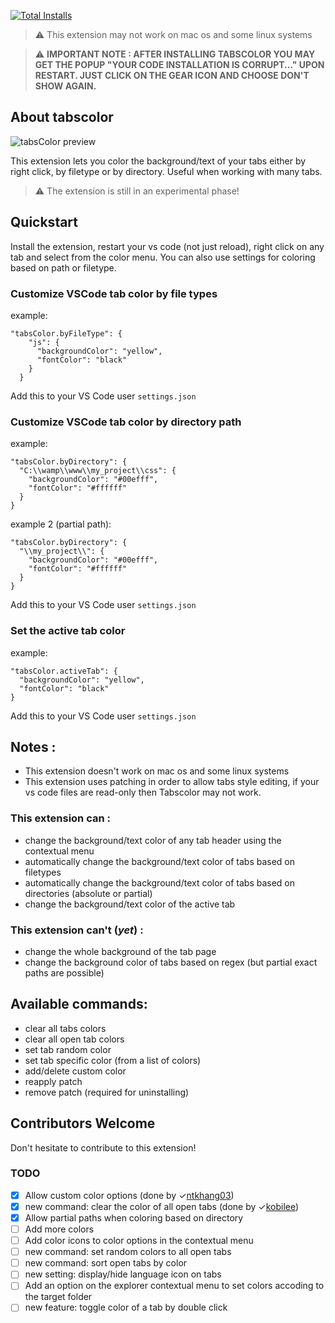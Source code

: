 
[![Total Installs](https://img.shields.io/visual-studio-marketplace/i/mondersky.tabscolor)](https://marketplace.visualstudio.com/items?itemName=mondersky.tabscolor)

> ⚠️ This extension may not work on mac os and some linux systems

> ⚠️ **IMPORTANT NOTE : AFTER INSTALLING TABSCOLOR YOU MAY GET THE POPUP "YOUR CODE INSTALLATION IS CORRUPT..." UPON RESTART. JUST CLICK ON THE GEAR ICON AND CHOOSE DON'T SHOW AGAIN.**

## About tabscolor

![tabsColor preview](https://github.com/mondersky/tabscolor-vscode/raw/master/docs/extension_demo.gif)

This extension lets you color the background/text of your tabs either by right click, by filetype or by directory. Useful when working with many tabs.

> ⚠️ The extension is still in an experimental phase!


## Quickstart

Install the extension, restart your vs code (not just reload), right click on any tab and select from the color menu.
You can also use settings for coloring based on path or filetype.

### Customize VSCode tab color by file types

example:
```
"tabsColor.byFileType": {
    "js": {
      "backgroundColor": "yellow",
      "fontColor": "black"
    }
  }
```
Add this to your VS Code user `settings.json`

### Customize VSCode tab color by directory path

example:
```
"tabsColor.byDirectory": {
  "C:\\wamp\\www\\my_project\\css": {
    "backgroundColor": "#00efff",
    "fontColor": "#ffffff"
  }
}
```

example 2 (partial path):
```
"tabsColor.byDirectory": {
  "\\my_project\\": {
    "backgroundColor": "#00efff",
    "fontColor": "#ffffff"
  }
}
```
Add this to your VS Code user `settings.json`

### Set the active tab color

example:
```
"tabsColor.activeTab": {
  "backgroundColor": "yellow",
  "fontColor": "black"
}
```
Add this to your VS Code user `settings.json`


## Notes :

- This extension doesn't work on mac os and some linux systems
- This extension uses patching in order to allow tabs style editing, if your vs code files are read-only then Tabscolor may not work.

### This extension can :

- change the background/text color of any tab header using the contextual menu
- automatically change the background/text color of tabs based on filetypes
- automatically change the background/text color of tabs based on directories (absolute or partial)
- change the background/text color of the active tab

### This extension can't (*yet*) :

- change the whole background of the tab page
- change the background color of tabs based on regex (but partial exact paths are possible)


## Available commands:

- clear all tabs colors
- clear all open tab colors
- set tab random color
- set tab specific color (from a list of colors)
- add/delete custom color
- reapply patch
- remove patch (required for uninstalling)


## Contributors Welcome

Don't hesitate to contribute to this extension!

### TODO

- [x] Allow custom color options  (done by ✓[ntkhang03](https://github.com/ntkhang03))
- [x] new command: clear the color of all open tabs (done by ✓[kobilee](https://github.com/kobilee))
- [x] Allow partial paths when coloring based on directory
- [ ] Add more colors
- [ ] Add color icons to color options in the contextual menu
- [ ] new command: set random colors to all open tabs
- [ ] new command: sort open tabs by color
- [ ] new setting: display/hide language icon on tabs
- [ ] Add an option on the explorer contextual menu to set colors accoding to the target folder
- [ ] new feature: toggle color of a tab by double click

